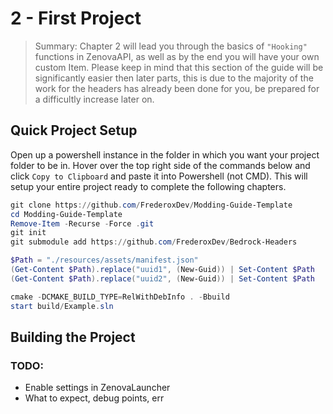 # 2 - First Project

> Summary: Chapter 2 will lead you through the basics of `"Hooking"` functions in ZenovaAPI, as well as by the end you will have your own custom Item. Please keep in mind that this section of the guide will be significantly easier then later parts, this is due to the majority of the work for the headers has already been done for you, be prepared for a difficultly increase later on.

## Quick Project Setup
Open up a powershell instance in the folder in which you want your project folder to be in. Hover over the top right side of the commands below and click `Copy to Clipboard` and paste it into Powershell (not CMD). This will setup your entire project ready to complete the following chapters.
```powershell
git clone https://github.com/FrederoxDev/Modding-Guide-Template
cd Modding-Guide-Template
Remove-Item -Recurse -Force .git
git init
git submodule add https://github.com/FrederoxDev/Bedrock-Headers

$Path = "./resources/assets/manifest.json"
(Get-Content $Path).replace("uuid1", (New-Guid)) | Set-Content $Path
(Get-Content $Path).replace("uuid2", (New-Guid)) | Set-Content $Path

cmake -DCMAKE_BUILD_TYPE=RelWithDebInfo . -Bbuild
start build/Example.sln
```

## Building the Project
### TODO:
- Enable settings in ZenovaLauncher
- What to expect, debug points, err